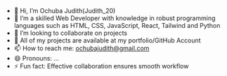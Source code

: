 - 👋 Hi, I’m Ochuba Judith(Judith_20)
- 👀 I’m a skilled Web Developer with knowledge in robust programming languages such as HTML, CSS, JavaScript, React, Tailwind and Python
- 💞️ I’m looking to collaborate on projects
- 💞️ All of my projects are available at my portfolio/GitHub Account
- 📫 How to reach me: ochubajudith@gmail.com
- 😄 Pronouns: ...
- ⚡ Fun fact: Effective collaboration ensures smooth workflow

<!---
Judith-20/Judith-20 is a ✨ special ✨ repository because its `README.md` (this file) appears on your GitHub profile.
You can click the Preview link to take a look at your changes.
--->

